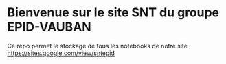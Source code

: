 # Bienvenue sur le site SNT du groupe EPID-VAUBAN

Ce repo permet le stockage de tous les notebooks de notre site : https://sites.google.com/view/sntepid

